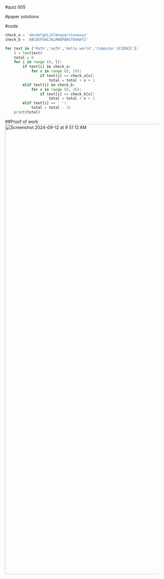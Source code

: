 #quiz 005


#paper solutions


#code
```.py
check_a = 'abcdefghijklmnopqrstuvwxyz'
check_b = 'ABCDEFGHIJKLMNOPQRSTUVWXYZ'

for text in ['Math','maTH','Hello world','Computer SCIENCE']:
    l = len(text)
    total = 0
    for i in range (0, l):
        if text[i] in check_a:
            for x in range (0, 26):
                if text[i] == check_a[x]:
                    total = total + x + 1
        elif text[i] in check_b:
            for x in range (0, 26):
                if text[i] == check_b[x]:
                    total = total + x + 1
        elif text[i] == ' ':
            total = total - 32
    print(total)
```

##Proof of work
<img width="1470" alt="Screenshot 2024-09-12 at 9 51 12 AM" src="https://github.com/user-attachments/assets/737d1142-ae1f-4ed0-ae2b-ed43c465d853">
